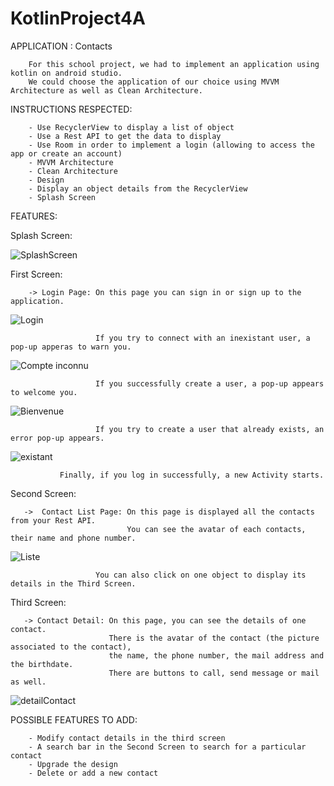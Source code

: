 # KotlinProject4A

APPLICATION : Contacts

        For this school project, we had to implement an application using kotlin on android studio. 
        We could choose the application of our choice using MVVM Architecture as well as Clean Architecture. 

INSTRUCTIONS RESPECTED: 

        - Use RecyclerView to display a list of object
        - Use a Rest API to get the data to display
        - Use Room in order to implement a login (allowing to access the app or create an account)
        - MVVM Architecture
        - Clean Architecture    
        - Design
        - Display an object details from the RecyclerView
        - Splash Screen

FEATURES:

   Splash Screen:
   
   ![SplashScreen](https://user-images.githubusercontent.com/65124142/103382297-d1f37f80-4aee-11eb-9ef1-fc06bf63732a.PNG) 

   First Screen:
            
        -> Login Page: On this page you can sign in or sign up to the application.
        
  ![Login](https://user-images.githubusercontent.com/65124142/103382331-f64f5c00-4aee-11eb-8b8a-bfd175785996.PNG)

                       If you try to connect with an inexistant user, a pop-up apperas to warn you.
                       
  ![Compte inconnu](https://user-images.githubusercontent.com/65124142/103382365-167f1b00-4aef-11eb-9f29-4e93acb8e97b.PNG)
                     
                       
                       If you successfully create a user, a pop-up appears to welcome you.
                       
   ![Bienvenue](https://user-images.githubusercontent.com/65124142/103382378-24cd3700-4aef-11eb-901f-905996e8f5c7.PNG)

                       
                       If you try to create a user that already exists, an error pop-up appears. 
                       
   ![existant](https://user-images.githubusercontent.com/65124142/103382391-2eef3580-4aef-11eb-8f8e-a45bb3e69bea.PNG)

                       
                           
               Finally, if you log in successfully, a new Activity starts.
        
   Second Screen: 
        
       ->  Contact List Page: On this page is displayed all the contacts from your Rest API. 
                              You can see the avatar of each contacts, their name and phone number.
                              
   
![Liste](https://user-images.githubusercontent.com/65124142/103382432-534b1200-4aef-11eb-9a0b-adcd40d1ca23.PNG)
                           
            
                       You can also click on one object to display its details in the Third Screen.
        
   Third Screen:
  
       -> Contact Detail: On this page, you can see the details of one contact. 
                          There is the avatar of the contact (the picture associated to the contact),
                          the name, the phone number, the mail address and the birthdate.
                          There are buttons to call, send message or mail as well.
                          
      

![detailContact](https://user-images.githubusercontent.com/65124142/103382445-5e9e3d80-4aef-11eb-83c9-15e313d990e2.PNG)
                    
                               
                               
POSSIBLE FEATURES TO ADD: 
            
        - Modify contact details in the third screen
        - A search bar in the Second Screen to search for a particular contact
        - Upgrade the design
        - Delete or add a new contact
                               
    
